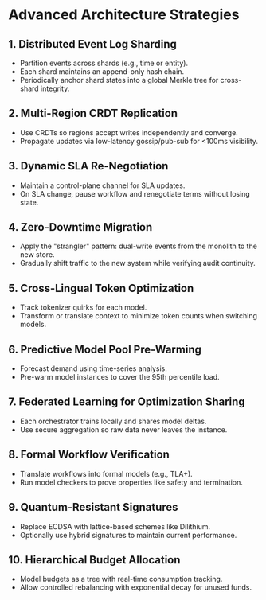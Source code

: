 # Advanced Architecture Strategies

## 1. Distributed Event Log Sharding
- Partition events across shards (e.g., time or entity).
- Each shard maintains an append-only hash chain.
- Periodically anchor shard states into a global Merkle tree for cross-shard integrity.

## 2. Multi-Region CRDT Replication
- Use CRDTs so regions accept writes independently and converge.
- Propagate updates via low-latency gossip/pub-sub for <100ms visibility.

## 3. Dynamic SLA Re-Negotiation
- Maintain a control-plane channel for SLA updates.
- On SLA change, pause workflow and renegotiate terms without losing state.

## 4. Zero-Downtime Migration
- Apply the "strangler" pattern: dual-write events from the monolith to the new store.
- Gradually shift traffic to the new system while verifying audit continuity.

## 5. Cross-Lingual Token Optimization
- Track tokenizer quirks for each model.
- Transform or translate context to minimize token counts when switching models.

## 6. Predictive Model Pool Pre-Warming
- Forecast demand using time-series analysis.
- Pre-warm model instances to cover the 95th percentile load.

## 7. Federated Learning for Optimization Sharing
- Each orchestrator trains locally and shares model deltas.
- Use secure aggregation so raw data never leaves the instance.

## 8. Formal Workflow Verification
- Translate workflows into formal models (e.g., TLA+).
- Run model checkers to prove properties like safety and termination.

## 9. Quantum-Resistant Signatures
- Replace ECDSA with lattice-based schemes like Dilithium.
- Optionally use hybrid signatures to maintain current performance.

## 10. Hierarchical Budget Allocation
- Model budgets as a tree with real-time consumption tracking.
- Allow controlled rebalancing with exponential decay for unused funds.

